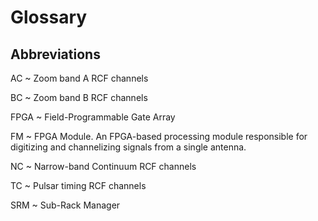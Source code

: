 # Glossary #

## Abbreviations ##

AC
  ~ Zoom band A RCF channels

BC
  ~ Zoom band B RCF channels


FPGA
  ~ Field-Programmable Gate Array

FM
  ~ FPGA Module. An FPGA-based processing module responsible for digitizing and channelizing signals from a single antenna.

NC
  ~ Narrow-band Continuum RCF channels

TC
  ~ Pulsar timing RCF channels

SRM
  ~ Sub-Rack Manager


